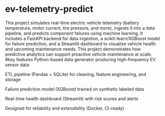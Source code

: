 # ev-telemetry-predict
This project simulates real-time electric vehicle telemetry (battery temperature, motor current, tire pressure, and more), ingests it into a data pipeline, and predicts component failures using machine learning. It includes a FastAPI backend for data ingestion, a scikit-learn/XGBoost model for failure prediction, and a Streamlit dashboard to visualize vehicle health and upcoming maintenance needs. This project demonstrates how predictive analytics can support proactive vehicle maintenance at scale.
#key features
Python-based data generator producing high-frequency EV sensor data

ETL pipeline (Pandas + SQLite) for cleaning, feature engineering, and storage

Failure prediction model (XGBoost) trained on synthetic labeled data

Real-time health dashboard (Streamlit) with risk scores and alerts

Designed for reliability and extensibility (Docker, CI-ready)

